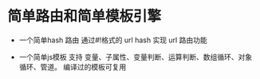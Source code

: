 # 简单路由和简单模板引擎

* 一个简单hash 路由
	通过#!格式的 url hash 实现 url 路由功能
	
* 一个简单js模板
	支持 变量、子属性、变量判断、运算判断、数组循环、对象循环、管道。  编译过的模板可复用
